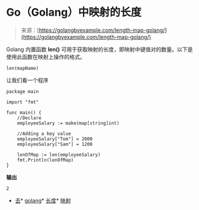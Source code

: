 <!--yml

类别：未分类

日期：2024-10-13 06:19:13

-->

# Go（Golang）中映射的长度

> 来源：[https://golangbyexample.com/length-map-golang/](https://golangbyexample.com/length-map-golang/)

Golang 内置函数 **len()** 可用于获取映射的长度，即映射中键值对的数量。以下是使用此函数在映射上操作的格式。

```
len(mapName)
```

让我们看一个程序

```
package main

import "fmt"

func main() {
    //Declare
    employeeSalary := make(map[string]int)

    //Adding a key value
    employeeSalary["Tom"] = 2000
    employeeSalary["Sam"] = 1200

    lenOfMap := len(employeeSalary)
    fmt.Println(lenOfMap)
}
```

**输出**

```
2
```

+   [去](https://golangbyexample.com/tag/go/)*   [golang](https://golangbyexample.com/tag/golang/)*   [长度](https://golangbyexample.com/tag/length/)*   [映射](https://golangbyexample.com/tag/map/)
